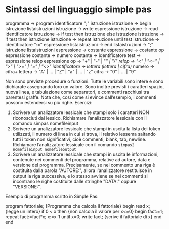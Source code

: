 # Sintassi del linguaggio simple pas

programma -> program identificatore ";" istruzione
istruzione -> begin istruzione listaistruzioni
istruzione -> write espressione
istruzione -> read identificatore
istruzione -> if test then istruzione else istruzione
istruzione -> if test then istruzione
istruzione -> repeat istruzione until test
istruzione -> identificatore ":=" espressione
listaistruzioni -> end
listaistruzioni -> ";" istruzione listaistruzioni
espressione -> costante
espressione -> costante op espressione
costante -> numero
costante -> identificatore
test -> espressione relop espressione
op -> "+" | "-" | "*" | "/"
relop -> "<" | "<=" | ">" | ">=" | "=" | "<>"
identificatore -> lettera (lettera | cifra)*
numero -> cifra+
lettera -> "A" | ... | "Z" | "a" | ... | "z"
cifra -> "0" | ... | "9"

Non sono previste procedure o funzioni. Tutte le variabili sono intere e sono dichiarate assegnando loro un valore. Sono inoltre previsti i caratteri spazio, nuova linea, e tabulazione come separatori, e commenti racchiusi tra parentesi graffe. Nota che, così come si evince dall’esempio, i commenti possono estendersi su più righe.
Esercizi:

1. Scrivere un analizzatore lessicale che stampi solo i caratteri NON riconosciuti dal lessico. Richiamare l’analizzatore lessicale con il comando
simpas nomefileinput
2. Scrivere un analizzatore lessicale che stampi in uscita la lista dei token utilizzati, il numero di linea in cui si trova, il relativo lessema saltando tutti i token non significativi, cioè commenti, blank, tab, newline. Richiamare l’analizzatore lessicale con il comando `simpas2 nomefileinput nomefileoutput`
3. Scrivere un analizzatore lessicale che stampi in uscita le informazioni, contenute nei commenti del programma, relative ad autore, data e versione del programma. Precisamente, se nel commento una riga è costituita dalla parola "AUTORE:", allora l'analizzatore restituisce in output la riga successiva, e lo stesso avviene se nei commenti si incontrano le righe costituite dalle stringhe "DATA:" oppure "VERSIONE:".

Esempio di programma scritto in Simple Pas:

program fattoriale;
{Programma che calcola il fattoriale}
begin
read x; {legge un intero}
if 0 < x then {non calcola il valore per x<=0}
  begin
  fact:=1;
  repeat
    fact:=fact*x;
    x:=x-1
  until x=0;
  write fact; {scrive il fattoriale di x}
  end
end
